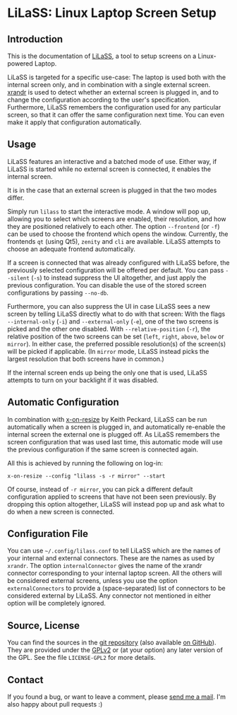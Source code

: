 # LiLaSS: Linux Laptop Screen Setup

## Introduction

This is the documentation of [LiLaSS]( https://www.ralfj.de/projects/lilass), a 
tool to setup screens on a Linux-powered Laptop.

LiLaSS is targeted for a specific use-case: The laptop is used both with the
internal screen only, and in combination with a single external screen.
[xrandr](http://www.x.org/wiki/Projects/XRandR) is used to detect whether an
external screen is plugged in, and to change the configuration according to the
user's specification.  Furthermore, LiLaSS remembers the configuration used for
any particular screen, so that it can offer the same configuration next time.
You can even make it apply that configuration automatically.

## Usage

LiLaSS features an interactive and a batched mode of use.  Either way, if LiLaSS
is started while no external screen is connected, it enables the internal
screen.

It is in the case that an external screen is plugged in that the two modes
differ.

Simply run `lilass` to start the interactive mode.  A window will pop up,
allowing you to select which screens are enabled, their resolution, and how they
are positioned relatively to each other.  The option `--frontend` (or `-f`) can
be used to choose the frontend which opens the window. Currently, the frontends
`qt` (using Qt5), `zenity` and `cli` are available.  LiLaSS attempts to choose
an adequate frontend automatically.

If a screen is connected that was already configured with LiLaSS before, the
previously selected configuration will be offered per default.  You can pass
`--silent` (`-s`) to instead suppress the UI altogether, and just apply the
previous configuration.  You can disable the use of the stored screen
configurations by passing `--no-db`.

Furthermore, you can also suppress the UI in case LiLaSS sees a new screen by
telling LiLaSS directly what to do with that screen: With the flags
`--internal-only` (`-i`) and `--external-only` (`-e`), one of the two screens is
picked and the other one disabled.  With `--relative-position` (`-r`), the
relative position of the two screens can be set (`left`, `right`, `above`,
`below` or `mirror`). In either case, the preferred possible resolution(s) of
the screen(s) will be picked if applicable. (In `mirror` mode, LiLaSS instead
picks the largest resolution that both screens have in common.)

If the internal screen ends up being the only one that is used, LiLaSS attempts 
to turn on your backlight if it was disabled.

## Automatic Configuration

In combination with [x-on-resize](http://keithp.com/blogs/x-on-resize/) by Keith
Peckard, LiLaSS can be run automatically when a screen is plugged in, and
automatically re-enable the internal screen the external one is plugged off.  As
LiLaSS remembers the screen configuration that was used last time, this
automatic mode will use the previous configuration if the same screen is
connected again.

All this is achieved by running the following on log-in:

    x-on-resize --config "lilass -s -r mirror" --start

Of course, instead of `-r mirror`, you can pick a different default
configuration applied to screens that have not been seen previously. By dropping
this option altogether, LiLaSS will instead pop up and ask what to do when a new
screen is connected.

## Configuration File

You can use `~/.config/lilass.conf` to tell LiLaSS which are the names of your
internal and external connectors.  These are the names as used by `xrandr`.  The
option `internalConnector` gives the name of the xrandr connector corresponding
to your internal laptop screen.  All the others will be considered external
screens, unless you use the option `externalConnectors` to provide a
(space-separated) list of connectors to be considered external by LiLaSS.  Any
connector not mentioned in either option will be completely ignored.

## Source, License

You can find the sources in the
[git repository](http://git.ralfj.de/lilass.git) (also available
[on GitHub](https://github.com/RalfJung/lilass)). They are provided under the
[GPLv2](https://www.gnu.org/licenses/old-licenses/gpl-2.0.html) or (at your
option) any later version of the GPL.  See the file `LICENSE-GPL2` for more
details.

## Contact

If you found a bug, or want to leave a comment, please
[send me a mail](mailto:post-AT-ralfj-DOT-de).  I'm also happy about pull
requests :)
